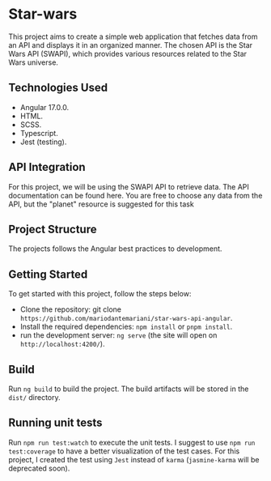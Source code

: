 # Star-wars

This project aims to create a simple web application that fetches data from an API and displays it in an organized manner. The chosen API is the Star Wars API (SWAPI), which provides various resources related to the Star Wars universe.

## Technologies Used

- Angular 17.0.0.
- HTML.
- SCSS.
- Typescript.
- Jest (testing).

## API Integration

For this project, we will be using the SWAPI API to retrieve data. The API documentation can be found here. You are free to choose any data from the API, but the "planet" resource is suggested for this task

## Project Structure

The projects follows the Angular best practices to development.

## Getting Started

To get started with this project, follow the steps below:

- Clone the repository: git clone `https://github.com/mariodantemariani/star-wars-api-angular`.
- Install the required dependencies: `npm install` or `pnpm install`.
- run the development server: `ng serve` (the site will open on `http://localhost:4200/`).

## Build

Run `ng build` to build the project. The build artifacts will be stored in the `dist/` directory.

## Running unit tests

Run `npm run test:watch` to execute the unit tests. I suggest to use `npm run test:coverage` to have a better visualization of the test cases. For this project, I created the test using `Jest` instead of `karma` (`jasmine-karma` will be deprecated soon).
